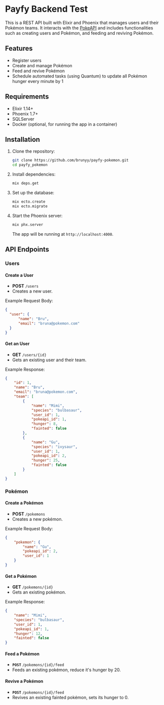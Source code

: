 # Payfy Backend Test

This is a REST API built with Elixir and Phoenix that manages users and their Pokémon teams. It interacts with the [PokeAPI](https://pokeapi.co/) and includes functionalities such as creating users and Pokémon, and feeding and reviving Pokémon.

## Features
- Register users
- Create and manage Pokémon
- Feed and revive Pokémon
- Schedule automated tasks (using Quantum) to update all Pokémon hunger every minute by 1

## Requirements
- Elixir 1.14+
- Phoenix 1.7+
- SQLServer
- Docker (optional, for running the app in a container)

## Installation

1. Clone the repository:

    ```bash
    git clone https://github.com/brunyy/payfy-pokemon.git
    cd payfy_pokemon
    ```

2. Install dependencies:

    ```bash
    mix deps.get
    ```

3. Set up the database:

    ```bash
    mix ecto.create
    mix ecto.migrate
    ```

4. Start the Phoenix server:

    ```bash
    mix phx.server
    ```

    The app will be running at `http://localhost:4000`.

## API Endpoints

### Users

#### Create a User
- **POST** `/users`
- Creates a new user.

Example Request Body:
```json
{
  "user": {
      "name": "Bru",
      "email": "bruna@pokemon.com"
  }
}
```

#### Get an User 
- **GET** `/users/{id}`
- Gets an existing user and their team.

Example Response:
```json
{
    "id": 1,
    "name": "Bru",
    "email": "bruna@pokemon.com",
    "team": [
        {
            "name": "Mimi",
            "species": "bulbasaur",
            "user_id": 1,
            "pokeapi_id": 1,
            "hunger": 8,
            "fainted": false
        },
        {
            "name": "Gu",
            "species": "ivysaur",
            "user_id": 1,
            "pokeapi_id": 2,
            "hunger": 25,
            "fainted": false
        }
    ]
}
````

### Pokémon

#### Create a Pokémon
- **POST** `/pokemons`
- Creates a new pokémon.

Example Request Body:
```json
{
    "pokemon": {
        "name": "Gu",
        "pokeapi_id": 2,
        "user_id": 1
    }
}
```

#### Get a Pokémon 
- **GET** `/pokemons/{id}`
- Gets an existing pokémon.

Example Response:
```json
{
    "name": "Mimi",
    "species": "bulbasaur",
    "user_id": 1,
    "pokeapi_id": 1,
    "hunger": 12,
    "fainted": false
}
```

#### Feed a Pokémon 
- **`POST`** `/pokemons/{id}/feed`
- Feeds an existing pokémon, reduce it's hunger by 20.

#### Revive a Pokémon 
- **`POST`** `/pokemons/{id}/feed`
- Revives an existing fainted pokémon, sets its hunger to 0.



